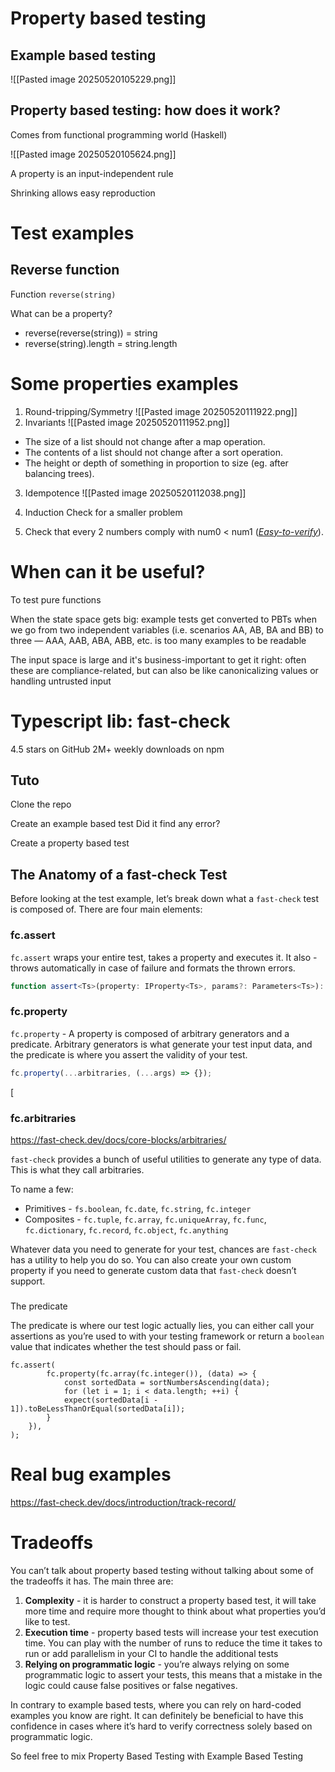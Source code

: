 # Property based testing
## Example based testing

![[Pasted image 20250520105229.png]]
##  Property based testing: how does it work?
Comes from functional programming world (Haskell)

![[Pasted image 20250520105624.png]]

A property is an input-independent rule

Shrinking allows easy reproduction
# Test examples
## Reverse function
Function `reverse(string)`

What can be a property?

- reverse(reverse(string)) = string
- reverse(string).length = string.length
# Some properties examples
1. Round-tripping/Symmetry
![[Pasted image 20250520111922.png]]
2. Invariants
![[Pasted image 20250520111952.png]]
- The size of a list should not change after a map operation.
- The contents of a list should not change after a sort operation.
- The height or depth of something in proportion to size (eg. after balancing trees).

3. Idempotence
![[Pasted image 20250520112038.png]]
4. Induction
Check for a smaller problem

5. Check that every 2 numbers comply with num0 < num1 ([_Easy-to-verify_](https://blog.ssanj.net/posts/2016-06-26-property-based-testing-patterns.html?ref=unzip.dev#blackbox-testinghard-to-prove-easy-to-verify)).

# When can it be useful?
To test pure functions

When the state space gets big: example tests get converted to PBTs when we go from two independent variables (i.e. scenarios AA, AB, BA and BB) to three — AAA, AAB, ABA, ABB, etc. is too many examples to be readable

The input space is large and it's business-important to get it right: often these are compliance-related, but can also be like canonicalizing values or handling untrusted input
# Typescript lib: fast-check

4.5 stars on GitHub
2M+ weekly downloads on npm

## Tuto
Clone the repo

Create an example based test
Did it find any error?

Create a property based test
## The Anatomy of a fast-check Test

Before looking at the test example, let’s break down what a `fast-check` test is composed of. There are four main elements:

### fc.assert

`fc.assert` wraps your entire test, takes a property and executes it. It also - throws automatically in case of failure and formats the thrown errors.

```typescript
function assert<Ts>(property: IProperty<Ts>, params?: Parameters<Ts>): void;
```

### fc.property

`fc.property` - A property is composed of arbitrary generators and a predicate. Arbitrary generators is what generate your test input data, and the predicate is where you assert the validity of your test.

```typescript
fc.property(...arbitraries, (...args) => {});
```

[

### fc.arbitraries
https://fast-check.dev/docs/core-blocks/arbitraries/

`fast-check` provides a bunch of useful utilities to generate any type of data. This is what they call arbitraries.

To name a few:

- Primitives - `fs.boolean`, `fc.date`, `fc.string`, `fc.integer`
- Composites - `fc.tuple`, `fc.array`, `fc.uniqueArray`, `fc.func`, `fc.dictionary`, `fc.record`, `fc.object`, `fc.anything`

Whatever data you need to generate for your test, chances are `fast-check` has a utility to help you do so. You can also create your own custom property if you need to generate custom data that `fast-check` doesn’t support.

### 

The predicate

The predicate is where our test logic actually lies, you can either call your assertions as you’re used to with your testing framework or return a `boolean` value that indicates whether the test should pass or fail.

```
fc.assert(
        fc.property(fc.array(fc.integer()), (data) => {
            const sortedData = sortNumbersAscending(data);
            for (let i = 1; i < data.length; ++i) {
            expect(sortedData[i - 1]).toBeLessThanOrEqual(sortedData[i]);
        }
    }),
);
```
# Real bug examples
https://fast-check.dev/docs/introduction/track-record/

# Tradeoffs

You can’t talk about property based testing without talking about some of the tradeoffs it has. The main three are:

1. **Complexity** - it is harder to construct a property based test, it will take more time and require more thought to think about what properties you’d like to test.
2. **Execution time** - property based tests will increase your test execution time. You can play with the number of runs to reduce the time it takes to run or add parallelism in your CI to handle the additional tests
3. **Relying on programmatic logic** - you’re always relying on some programmatic logic to assert your tests, this means that a mistake in the logic could cause false positives or false negatives.

In contrary to example based tests, where you can rely on hard-coded examples you know are right. It can definitely be beneficial to have this confidence in cases where it’s hard to verify correctness solely based on programmatic logic.

So feel free to mix Property Based Testing with Example Based Testing